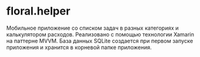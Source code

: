 # floral.helper
 Мобильное приложение со списком задач в разных категориях и калькулятором расходов.
 Реализовано с помощью технологии Xamarin на паттерне MVVM. База данных SQLite создается при первом запуске приложения и хранится в корневой папке приложения.
